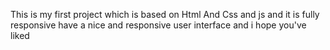 This is my first project which is based on Html And Css and js 
and it is fully responsive have a nice and responsive user interface and i hope you've liked
